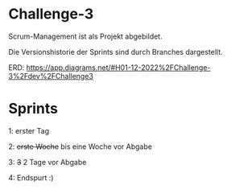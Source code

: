 # Challenge-3

Scrum-Management ist als Projekt abgebildet.

Die Versionshistorie der Sprints sind durch Branches dargestellt.

ERD: https://app.diagrams.net/#H01-12-2022%2FChallenge-3%2Fdev%2FChallenge3


# Sprints
  1: erster Tag
  
  2: ~~erste Woche~~ bis eine Woche vor Abgabe
  
  3: ~~3~~ 2 Tage vor Abgabe
  
  4: Endspurt :)
